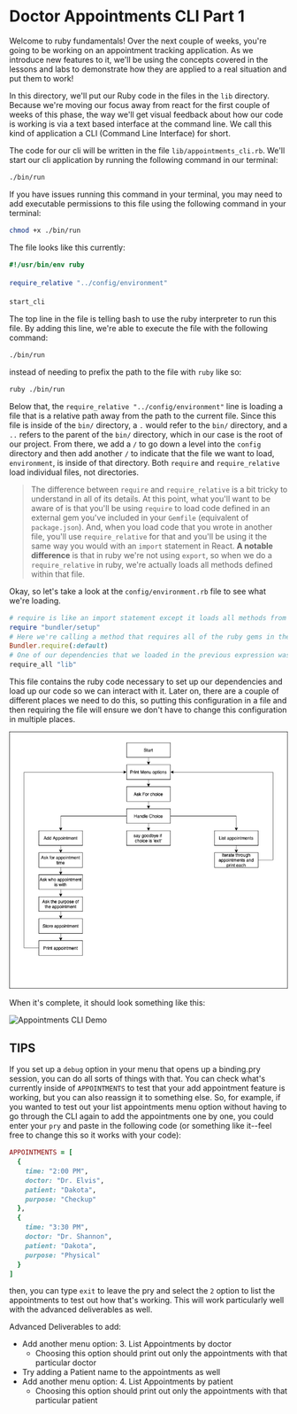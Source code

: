 # Doctor Appointments CLI Part 1

Welcome to ruby fundamentals! Over the next couple of weeks, you're going to be working on an appointment tracking application. As we introduce new features to it, we'll be using the concepts covered in the lessons and labs to demonstrate how they are applied to a real situation and put them to work! 

In this directory, we'll put our Ruby code in the files in the `lib` directory. Because we're moving our focus away from react for the first couple of weeks of this phase, the way we'll get visual feedback about how our code is working is via a text based interface at the command line. We call this kind of application a CLI (Command Line Interface) for short.

The code for our cli will be written in the file `lib/appointments_cli.rb`. We'll start our cli application by running the following command in our terminal:

```bash
./bin/run
```

If you have issues running this command in your terminal, you may need to add executable permissions to this file using the following command in your terminal:

```bash
chmod +x ./bin/run
```

The file looks like this currently: 

```rb
#!/usr/bin/env ruby

require_relative "../config/environment"

start_cli
```

The top line in the file is telling bash to use the ruby interpreter to run this file. By adding this line, we're able to execute the file with the following command:

```bash
./bin/run
```
 
instead of needing to prefix the path to the file with `ruby` like so:

```bash
ruby ./bin/run
```

Below that, the `require_relative "../config/environment"` line is loading a file that is a relative path away from the path to the current file. Since this file is inside of the `bin/` directory, a `.` would refer to the `bin/` directory, and a `..` refers to the parent of the `bin/` directory, which in our case is the root of our project. From there, we add a `/` to go down a level into the `config` directory and then add another `/` to indicate that the file we want to load, `environment`, is inside of that directory. Both `require` and `require_relative` load individual files, not directories. 

>The difference between `require` and `require_relative` is a bit tricky to understand in all of its details. At this point, what you'll want to be aware of is that you'll be using `require` to load code defined in an external gem you've included in your `Gemfile` (equivalent of `package.json`). And, when you load code that you wrote in another file, you'll use `require_relative` for that and you'll be using it the same way you would with an `import` statement in React. **A notable difference** is that in ruby we're not using `export`, so when we do a `require_relative` in ruby, we're actually loads all methods defined within that file.

Okay, so let's take a look at the `config/environment.rb` file to see what we're loading.

```rb
# require is like an import statement except it loads all methods from the required file (not just the default export)
require "bundler/setup"
# Here we're calling a method that requires all of the ruby gems in the default environment (not in a group like development or test) For our purposes, this will load require_all and pry so that we can use `require_all` and `binding.pry` within our code. We do this so that we don't have to individually require all of our dependencies defined in the Gemfile.
Bundler.require(:default)
# One of our dependencies that we loaded in the previous expression was the require_all gem. It gives us a method called `require_all` that allows us to require all of the files within a directory. The path we pass to it will be relative to the root path of the project (where the Gemfile is). In our case, we're loading all of the files inside of the lib directory, so if we write code in there (like a method) it will be accessible to us after the require_all below
require_all "lib"
```

This file contains the ruby code necessary to set up our dependencies and load up our code so we can interact with it. Later on, there are a couple of different places we need to do this, so putting this configuration in a file and then requiring the file will ensure we don't have to change this configuration in multiple places.

![Program Flow](./program-flow.png)

When it's complete, it should look something like this:

![Appointments CLI Demo](https://res.cloudinary.com/dnocv6uwb/image/upload/v1630334521/appointments-cli-part1_floomb.gif)

## TIPS

If you set up a `debug` option in your menu that opens up a binding.pry session, you can do all sorts of things with that. You can check what's currently inside of `APPOINTMENTS` to test that your add appointment feature is working, but you can also reassign it to something else. So, for example, if you wanted to test out your list appointments menu option without having to go through the CLI again to add the appointments one by one, you could enter your `pry` and paste in the following code (or something like it--feel free to change this so it works with your code):

```rb
APPOINTMENTS = [
  {
    time: "2:00 PM",
    doctor: "Dr. Elvis",
    patient: "Dakota",
    purpose: "Checkup"
  },
  {
    time: "3:30 PM",
    doctor: "Dr. Shannon",
    patient: "Dakota",
    purpose: "Physical"
  }
]
```

then, you can type `exit` to leave the pry and select the `2` option to list the appointments to test out how that's working. This will work particularly well with the advanced deliverables as well.

Advanced Deliverables to add:
- Add another menu option: 3. List Appointments by doctor
  - Choosing this option should print out only the appointments with that particular doctor
- Try adding a Patient name to the appointments as well
- Add another menu option: 4. List Appointments by patient
  - Choosing this option should print out only the appointments with that particular patient

